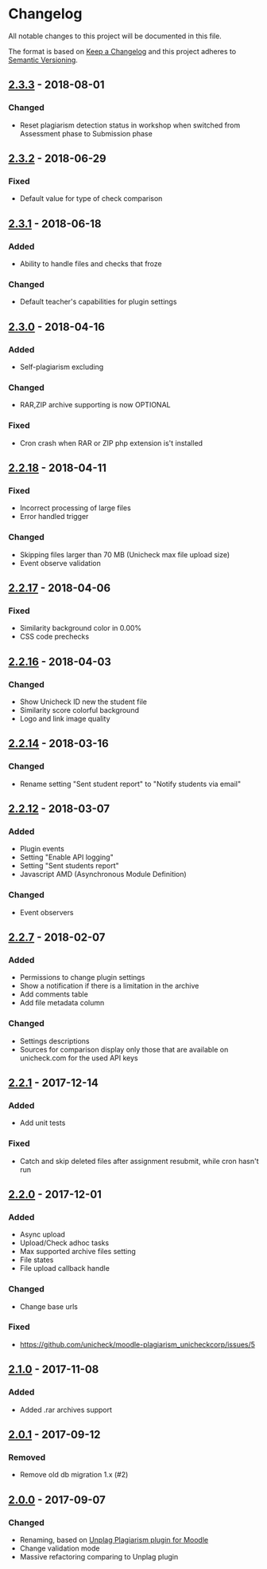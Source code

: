 # Changelog
All notable changes to this project will be documented in this file.

The format is based on [Keep a Changelog](http://keepachangelog.com/en/1.0.0/)
and this project adheres to [Semantic Versioning](http://semver.org/spec/v2.0.0.html).

## [2.3.3] - 2018-08-01
### Changed
- Reset plagiarism detection status in workshop when switched from Assessment phase to Submission phase

## [2.3.2] - 2018-06-29
### Fixed
- Default value for type of check comparison

## [2.3.1] - 2018-06-18
### Added
- Ability to handle files and checks that froze

### Changed
- Default teacher's capabilities for plugin settings

## [2.3.0] - 2018-04-16
### Added
- Self-plagiarism excluding

### Changed 
- RAR,ZIP archive supporting is now OPTIONAL

### Fixed
- Cron crash when RAR or ZIP php extension is't installed

## [2.2.18] - 2018-04-11
### Fixed
- Incorrect processing of large files
- Error handled trigger

### Changed 
- Skipping files larger than 70 MB (Unicheck max file upload size)
- Event observe validation

## [2.2.17] - 2018-04-06
### Fixed
- Similarity background color in 0.00%
- CSS code prechecks

## [2.2.16] - 2018-04-03
### Changed
- Show Unicheck ID new the student file
- Similarity score colorful background
- Logo and link image quality

## [2.2.14] - 2018-03-16
### Changed
- Rename setting "Sent student report" to "Notify students via email"

## [2.2.12] - 2018-03-07
### Added
- Plugin events
- Setting "Enable API logging"
- Setting "Sent students report"
- Javascript AMD (Asynchronous Module Definition)

### Changed
- Event observers

## [2.2.7] - 2018-02-07
### Added
- Permissions to change plugin settings
- Show a notification if there is a limitation in the archive
- Add comments table
- Add file metadata column

### Changed
- Settings descriptions
- Sources for comparison display only those that are available on unicheck.com for the used API keys

## [2.2.1] - 2017-12-14
### Added
- Add unit tests

### Fixed
- Catch and skip deleted files after assignment resubmit, while cron hasn't run

## [2.2.0] - 2017-12-01
### Added
- Async upload
- Upload/Check adhoc tasks
- Max supported archive files setting
- File states
- File upload callback handle

### Changed
- Change base urls

### Fixed
- https://github.com/unicheck/moodle-plagiarism_unicheckcorp/issues/5

## [2.1.0] - 2017-11-08
### Added
- Added .rar archives support

## [2.0.1] - 2017-09-12
### Removed
- Remove old db migration 1.x (#2)

## [2.0.0] - 2017-09-07
### Changed
- Renaming, based on [Unplag Plagiarism plugin for Moodle](https://moodle.org/plugins/plagiarism_unplag)
- Change validation mode
- Massive refactoring comparing to Unplag plugin

[2.3.3]: https://github.com/unicheck/moodle-plagiarism_unicheckcorp/releases/tag/v2.3.3
[2.3.2]: https://github.com/unicheck/moodle-plagiarism_unicheckcorp/releases/tag/v2.3.2
[2.3.1]: https://github.com/unicheck/moodle-plagiarism_unicheckcorp/releases/tag/v2.3.1
[2.3.0]: https://github.com/unicheck/moodle-plagiarism_unicheckcorp/releases/tag/v2.3.0
[2.2.18]: https://github.com/unicheck/moodle-plagiarism_unicheckcorp/releases/tag/v2.2.18
[2.2.17]: https://github.com/unicheck/moodle-plagiarism_unicheckcorp/releases/tag/v2.2.17
[2.2.16]: https://github.com/unicheck/moodle-plagiarism_unicheckcorp/releases/tag/v2.2.16
[2.2.14]: https://github.com/unicheck/moodle-plagiarism_unicheckcorp/releases/tag/v2.2.14
[2.2.12]: https://github.com/unicheck/moodle-plagiarism_unicheckcorp/releases/tag/v2.2.12
[2.2.7]: https://github.com/unicheck/moodle-plagiarism_unicheckcorp/releases/tag/v2.2.7
[2.2.1]: https://github.com/unicheck/moodle-plagiarism_unicheckcorp/releases/tag/v2.2.1
[2.2.0]: https://github.com/unicheck/moodle-plagiarism_unicheckcorp/releases/tag/v2.2.0
[2.1.0]: https://github.com/unicheck/moodle-plagiarism_unicheckcorp/releases/tag/v2.1.0
[2.0.1]: https://github.com/unicheck/moodle-plagiarism_unicheckcorp/releases/tag/v2.0.1
[2.0.0]: https://github.com/unicheck/moodle-plagiarism_unicheckcorp/releases/tag/v2.0.0